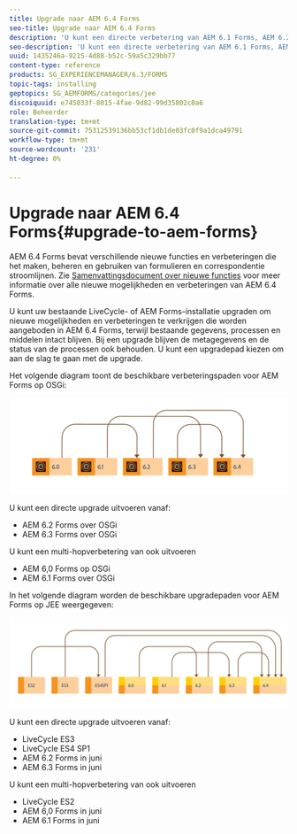 ```yaml
---
title: Upgrade naar AEM 6.4 Forms
seo-title: Upgrade naar AEM 6.4 Forms
description: 'U kunt een directe verbetering van AEM 6.1 Forms, AEM 6.2 Forms, en LiveCycle ES4 SP1 aan AEM 6.3 Forms uitvoeren. '
seo-description: 'U kunt een directe verbetering van AEM 6.1 Forms, AEM 6.2 Forms, en LiveCycle ES4 SP1 aan AEM 6.3 Forms uitvoeren. '
uuid: 1435246a-9215-4d88-b52c-59a5c329bb77
content-type: reference
products: SG_EXPERIENCEMANAGER/6.3/FORMS
topic-tags: installing
geptopics: SG_AEMFORMS/categories/jee
discoiquuid: e745033f-8015-4fae-9d82-99d35802c0a6
role: Beheerder
translation-type: tm+mt
source-git-commit: 75312539136bb53cf1db1de03fc0f9a1dca49791
workflow-type: tm+mt
source-wordcount: '231'
ht-degree: 0%

---
```



# Upgrade naar AEM 6.4 Forms{#upgrade-to-aem-forms}

AEM 6.4 Forms bevat verschillende nieuwe functies en verbeteringen die het maken, beheren en gebruiken van formulieren en correspondentie stroomlijnen. Zie [Samenvattingsdocument over nieuwe functies](/help/forms/using/whats-new.md) voor meer informatie over alle nieuwe mogelijkheden en verbeteringen van AEM 6.4 Forms.

U kunt uw bestaande LiveCycle- of AEM Forms-installatie upgraden om nieuwe mogelijkheden en verbeteringen te verkrijgen die worden aangeboden in AEM 6.4 Forms, terwijl bestaande gegevens, processen en middelen intact blijven. Bij een upgrade blijven de metagegevens en de status van de processen ook behouden. U kunt een upgradepad kiezen om aan de slag te gaan met de upgrade.

Het volgende diagram toont de beschikbare verbeteringspaden voor AEM Forms op OSGi:

![](do-not-localize/osgi-upgrade.png)

U kunt een directe upgrade uitvoeren vanaf:

* AEM 6.2 Forms over OSGi
* AEM 6.3 Forms over OSGi

U kunt een multi-hopverbetering van ook uitvoeren

* AEM 6,0 Forms op OSGi
* AEM 6.1 Forms over OSGi

In het volgende diagram worden de beschikbare upgradepaden voor AEM Forms op JEE weergegeven:

![](do-not-localize/jee-upgrade-6-4.png)

U kunt een directe upgrade uitvoeren vanaf:

* LiveCycle ES3
* LiveCycle ES4 SP1
* AEM 6.2 Forms in juni
* AEM 6.3 Forms in juni

U kunt een multi-hopverbetering van ook uitvoeren

* LiveCycle ES2
* AEM 6,0 Forms in juni
* AEM 6.1 Forms in juni
